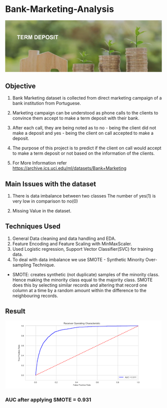 # Bank-Marketing-Analysis
![Alt text](term_deposit.png?raw=true "Title")

## Objective

1. Bank Marketing dataset is collected from direct marketing campaign of a bank institution from Portuguese.

2. Marketing campaign can be understood as phone calls to the clients to  convince them accept to make a term deposit with their bank.

3. After each call, they are being noted as to no - being the client did  not make a deposit and yes - being the client on call accepted to make a  deposit.

4. The purpose of this project is to predict if the client on call would  accept to make a term deposit or not based on the information of the  clients.
5. For More Information refer https://archive.ics.uci.edu/ml/datasets/Bank+Marketing

## Main  Issues with the dataset

1. There is data imbalance between two classes The number of yes(1) is very low in comparison to no(0)

2. Missing Value in the dataset.

## Techniques Used

1. General Data cleaning and data handling and EDA.
2. Feature Encoding and Feature Scaling with MinMaxScaler.
3. Used Logistic regression, Support Vector Classifier(SVC) for training data.
4. To deal with data imbalance we use SMOTE - Synthetic Minority Over-sampling Technique. 
* SMOTE: creates synthetic (not duplicate) samples of the minority class. Hence 
         making the minority class equal to the majority class. SMOTE does this 
         by selecting similar records and altering that record one column at a 
         time by a random amount within the difference to the neighbouring records.

## Result

![Alt text](roc_after_SMOTE.png?raw=true "Title")

### AUC after applying SMOTE = 0.931
